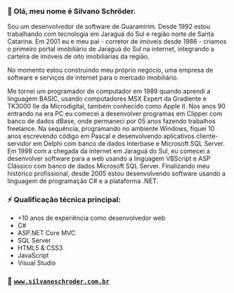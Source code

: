 ### 👋 Olá, meu nome é Silvano Schröder.

Sou um desenvolvedor de software de Guaramirim. Desde 1992 estou trabalhando com tecnologia em Jaraguá do Sul e região norte de Santa Catarina. Em 2001 eu e meu pai - corretor de imóveis desde 1986 - criamos o primeiro portal imobiliário de Jaraguá do Sul na internet, integrando a carteira de imóveis de oito imobiliárias da região.

No momento estou construindo meu próprio negócio, uma empresa de software e serviços de internet para o mercado imobiliário.

Me tornei um programador de computador em 1989 quando aprendi a linguagem BASIC, usando computadores MSX Expert da Gradiente e TK3000 IIe da Microdigital, também conhecido como Apple II. Nos anos 90 entrando na era PC eu comecei a desenvolver programas em Clipper com banco de dados dBase, onde permaneci por 05 anos fazendo trabalhos freelance. Na sequência, programando no ambiente Windows, fiquei 10 anos escrevendo código em Pascal e desenvolvendo aplicativos cliente-servidor em Delphi com banco de dados Interbase e Microsoft SQL Server. Em 1998 com a chegada da internet em Jaraguá do Sul, eu comecei a desenvolver software para a web usando a linguagem VBScript e ASP Clássico com banco de dados Microsoft SQL Server. Finalizando meu histórico profissional, desde 2005 estou desenvolvendo software usando a linguagem de programação C# e a plataforma .NET.

### ⚡ Qualificação técnica principal:
- +10 anos de experiência como desenvolvedor web
- C#
- ASP.NET Core MVC 
- SQL Server 
- HTML5 & CSS3 
- JavaScript
- Visual Studio

### 🚀 [`www.silvanoschroder.com.br`](https://www.silvanoschroder.com.br/)

<!--
**silvanox/silvanox** is a ✨ _special_ ✨ repository because its `README.md` (this file) appears on your GitHub profile.

Here are some ideas to get you started:

- 🔭 I’m currently working on ...
- 🌱 I’m currently learning ...
- 👯 I’m looking to collaborate on ...
- 🤔 I’m looking for help with ...
- 💬 Ask me about ...
- 📫 How to reach me: ...
- 😄 Pronouns: ...
- ⚡ Fun fact: ...
-->
